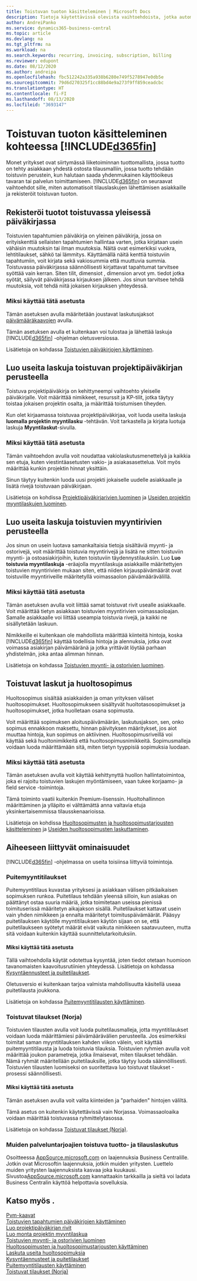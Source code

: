 ```yaml
---
title: Toistuvan tuoton käsitteleminen | Microsoft Docs
description: Tietoja käytettävissä olevista vaihtoehdoista, jotka automatisoivat tilauslaskujen lähettämisen asiakkaille ja rekisteröivät toistuvan tuoton.
author: AndreiPanko
ms.service: dynamics365-business-central
ms.topic: article
ms.devlang: na
ms.tgt_pltfrm: na
ms.workload: na
ms.search.keywords: recurring, invoicing, subscription, billing
ms.reviewer: edupont
ms.date: 08/12/2020
ms.author: andreipa
ms.openlocfilehash: fbc512242a335a938b6280e749f5278947e0db5e
ms.sourcegitcommit: 79d6d270325f1cc88bd4e9a273f9ff859ceadcbc
ms.translationtype: HT
ms.contentlocale: fi-FI
ms.lasthandoff: 08/13/2020
ms.locfileid: "3693147"
---
```

# <a name="work-with-recurring-revenue-in-d365fin"></a>Toistuvan tuoton käsitteleminen kohteessa [!INCLUDE[d365fin](includes/d365fin_md.md)]

Monet yritykset ovat siirtymässä liiketoiminnan tuottomallista, jossa tuotto on tehty asiakkaan yhdestä ostosta tilausmalliin, jossa tuotto tehdään toistuvin perustein, kun halutaan saada yhdenmukainen käyttöoikeus tavaran tai palvelun toimittamiseen.
[!INCLUDE[d365fin](includes/d365fin_md.md)] on seuraavat vaihtoehdot sille, miten automatisoit tilauslaskujen lähettämisen asiakkaille ja rekisteröit toistuvan tuoton. 

## <a name="register-revenue-with-a-recurring-general-journal"></a>Rekisteröi tuotot toistuvassa yleisessä päiväkirjassa

Toistuvien tapahtumien päiväkirja on yleinen päiväkirja, jossa on erityiskenttiä sellaisten tapahtumien hallintaa varten, jotka kirjataan usein vähäisin muutoksin tai ilman muutoksia. Näitä ovat esimerkiksi vuokra, lehtitilaukset, sähkö tai lämmitys. Käyttämällä näitä kenttiä toistuviin tapahtumiin, voit kirjata sekä vakiosummia että muuttuvia summia. Toistuvassa päiväkirjassa säännöllisesti kirjattavat tapahtumat tarvitsee syöttää vain kerran. Siten tilit, dimensiot , dimension arvot ym. tiedot jotka syötät, säilyvät päiväkirjassa kirjauksen jälkeen. Jos sinun tarvitsee tehdä muutoksia, voit tehdä niitä jokaisen kirjauksen yhteydessä.

### <a name="why-use-this-option"></a>Miksi käyttää tätä asetusta

Tämän asetuksen avulla määritetään joustavat laskutusjaksot [päivämääräkaavojen](ui-enter-date-ranges.md#using-date-formulas) avulla.

Tämän asetuksen avulla et kuitenkaan voi tulostaa ja lähettää laskuja [!INCLUDE[d365fin](includes/d365fin_md.md)] -ohjelman oletusversiossa.  

Lisätietoja on kohdassa [Toistuvien päiväkirjojen käyttäminen](ui-work-general-journals.md#working-with-recurring-journals).  

## <a name="create-multiple-invoices-based-on-a-recurring-job-journal"></a>Luo useita laskuja toistuvan projektipäiväkirjan perusteella

Toistuva projektipäiväkirja on kehittyneempi vaihtoehto yleiselle päiväkirjalle. Voit määrittää nimikkeet, resurssit ja KP-tilit, jotka täytyy toistaa jokaisen projektin osalta, ja määrittää toistumisen tiheyden.  

Kun olet kirjaamassa toistuvaa projektipäiväkirjaa, voit luoda useita laskuja **luomalla projektin myyntilasku** -tehtävän. Voit tarkastella ja kirjata luotuja laskuja **Myyntilaskut**-sivulla.

### <a name="why-use-this-option"></a>Miksi käyttää tätä asetusta

Tämän vaihtoehdon avulla voit noudattaa vakiolaskutusmenettelyä ja kaikkia sen etuja, kuten viestintäasetusten vakio- ja asiakasasettelua. Voit myös määrittää kunkin projektin hinnat yksittäin.

Sinun täytyy kuitenkin luoda uusi projekti jokaiselle uudelle asiakkaalle ja lisätä rivejä toistuvaan päiväkirjaan. 

Lisätietoja on kohdissa [Projektipäiväkirjarivien luominen](projects-how-record-job-usage.md#to-create-job-journal-lines-manually) ja [Useiden projektin myyntilaskujen luominen](projects-how-invoice-jobs.md#to-create-multiple-job-sales-invoices).

## <a name="create-multiple-invoices-based-on-recurring-sales-lines"></a>Luo useita laskuja toistuvien myyntirivien perusteella

Jos sinun on usein luotava samankaltaisia tietoja sisältäviä myynti- ja ostorivejä, voit määrittää toistuvia myyntirivejä ja lisätä ne sitten toistuviin myynti- ja ostoasiakirjoihin, kuten toistuviin täydennystilauksiin. Luo **Luo toistuvia myyntilaskuja** -eräajolla myyntilaskuja asiakkaille määritettyjen toistuvien myyntirivien mukaan siten, että niiden kirjauspäivämäärät ovat toistuville myyntiriveille määritetyllä voimassaolon päivämäärävälillä.  

### <a name="why-use-this-option"></a>Miksi käyttää tätä asetusta

Tämän asetuksen avulla voit liittää samat toistuvat rivit usealle asiakkaalle. Voit määrittää tietyn asiakkaan toistuvien myyntirivien voimassaoloajan. Samalle asiakkaalle voi liittää useampia toistuvia rivejä, ja kaikki ne sisällytetään laskuun.

Nimikkeille ei kuitenkaan ole mahdollista määrittää kiinteitä hintoja, koska [!INCLUDE[d365fin](includes/d365fin_md.md)] käyttää todellisia hintoja ja alennuksia, jotka ovat voimassa asiakirjan päivämääränä ja jotka yrittävät löytää parhaan yhdistelmän, joka antaa alimman hinnan.  

Lisätietoja on kohdassa [Toistuvien myynti- ja ostorivien luominen](sales-how-work-standard-lines.md).

## <a name="recurring-invoices-with-service-contract"></a>Toistuvat laskut ja huoltosopimus

Huoltosopimus sisältää asiakkaiden ja oman yrityksen väliset huoltosopimukset. Huoltosopimukseen sisältyvät huoltotasosopimukset ja huoltosopimukset, jotka huolletaan osana sopimusta.  

Voit määrittää sopimuksen aloituspäivämäärän, laskutusjakson, sen, onko sopimus ennakkoon maksettu, hinnan päivityksen määritykset, jos aiot muuttaa hintoja, kun sopimus on aktiivinen. Huoltosopimusriveillä voi käyttää sekä huoltonimikkeitä että huoltosopimusnimikkeitä.
Sopimusmalleja voidaan luoda määrittämään sitä, miten tietyn tyyppisiä sopimuksia luodaan.  

### <a name="why-use-this-option"></a>Miksi käyttää tätä asetusta

Tämän asetuksen avulla voit käyttää kehittynyttä huollon hallintatoimintoa, joka ei rajoitu toistuvien laskujen myöntämiseen, vaan tukee korjaamo- ja field service -toimintoja.

Tämä toiminto vaatii kuitenkin Premium-lisenssin. Huoltohallinnon määrittäminen ja ylläpito ei välttämättä anna valtavia etuja yksinkertaisemmissa tilausskenaarioissa.  

Lisätietoja on kohdissa [Huoltosopimusten ja huoltosopimustarjousten käsitteleminen](service-how-to-create-service-contracts-and-service-contract-quotes.md) ja [Useiden huoltosopimusten laskuttaminen](service-how-create-invoices.md#to-invoice-several-service-contracts).

## <a name="related-features"></a>Aiheeseen liittyvät ominaisuudet
[!INCLUDE[d365fin](includes/d365fin_md.md)] -ohjelmassa on useita toisiinsa liittyviä toimintoja.

### <a name="blanket-sales-orders"></a>Puitemyyntitilaukset

Puitemyyntitilaus kuvastaa yrityksesi ja asiakkaan välisen pitkäaikaisen sopimuksen runkoa.
Puitetilaus tehdään yleensä silloin, kun asiakas on päättänyt ostaa suuria määriä, jotka toimitetaan useissa pienissä toimituserissä määritetyn aikajakson sisällä. Puitetilaukset kattavat usein vain yhden nimikkeen ja ennalta määritetyt toimituspäivämäärät. Pääsyy puitetilauksen käytölle myyntitilauksen käytön sijaan on se, että puitetilaukseen syötetyt määrät eivät vaikuta nimikkeen saatavuuteen, mutta sitä voidaan kuitenkin käyttää suunnittelutarkoituksiin.

#### <a name="why-use-this-option"></a>Miksi käyttää tätä asetusta

Tällä vaihtoehdolla käytät odotettua kysyntää, joten tiedot otetaan huomioon tavanomaisten kaavoitusrutiinien yhteydessä. Lisätietoja on kohdassa [Kysyntäennusteet ja puitetilaukset](design-details-central-concepts-of-the-planning-system.md#demand-forecasts-and-blanket-orders).  

Oletusversio ei kuitenkaan tarjoa valmista mahdollisuutta käsitellä useaa puitetilausta joukkona.

Lisätietoja on kohdassa [Puitemyyntitilausten käyttäminen](sales-how-to-create-blanket-sales-orders.md).

### <a name="recurring-orders-norway"></a>Toistuvat tilaukset (Norja)

Toistuvien tilausten avulla voit luoda puitetilausmalleja, jotta myyntitilaukset voidaan luoda määrittämiesi päivämäärävälien perusteella. Jos esimerkiksi toimitat saman myyntitilauksen kahden viikon välein, voit käyttää puitemyyntitilausta ja luoda toistuvia tilauksia.
Toistuvien ryhmien avulla voit määrittää joukon parametreja, jotka ilmaisevat, miten tilaukset tehdään. Nämä ryhmät määritellään puitetilauksille, jotka täytyy luoda säännöllisesti. Toistuvien tilausten luomiseksi on suoritettava luo toistuvat tilaukset -prosessi säännöllisesti. 

#### <a name="why-use-this-option"></a>Miksi käyttää tätä asetusta

Tämän asetuksen avulla voit valita kiinteiden ja "parhaiden" hintojen väliltä.

Tämä asetus on kuitenkin käytettävissä vain Norjassa. Voimassaoloaika voidaan määrittää toistuvassa ryhmittelytasossa.

Lisätietoja on kohdassa [Toistuvat tilaukset (Norja)](/localfunctionality/norway/recurring-orders.md).

### <a name="recurring-revenue-and-subscription-billing-by-other-providers"></a>Muiden palveluntarjoajien toistuva tuotto- ja tilauslaskutus

Osoitteessa [AppSource.microsoft.com](https://appsource.microsoft.com/) on laajennuksia Business Centralille. Jotkin ovat Microsoftin laajennuksia, jotkin muiden yritysten. Luettelo muiden yritysten laajennuksista kasvaa joka kuukausi. Sivustoa[AppSource.microsoft.com](https://go.microsoft.com/fwlink/?linkid=2081646) kannattaakin tarkkailla ja sieltä voi ladata Business Centralin käyttöä helpottavia sovelluksia.  

## <a name="see-also"></a>Katso myös .

[Pvm-kaavat](ui-enter-date-ranges.md#using-date-formulas)  
[Toistuvien tapahtumien päiväkirjojen käyttäminen](ui-work-general-journals.md#working-with-recurring-journals)  
[Luo projektipäiväkirjan rivit](projects-how-record-job-usage.md#to-create-job-journal-lines-manually)  
[Luo monta projektin myyntilaskua](projects-how-invoice-jobs.md#to-create-multiple-job-sales-invoices)  
[Toistuvien myynti- ja ostorivien luominen](sales-how-work-standard-lines.md)  
[Huoltosopimusten ja huoltosopimustarjousten käyttäminen](service-how-to-create-service-contracts-and-service-contract-quotes.md)  
[Laskuta useita huoltosopimuksia](service-how-create-invoices.md#to-invoice-several-service-contracts)  
[Kysyntäennusteet ja puitetilaukset](design-details-central-concepts-of-the-planning-system.md#demand-forecasts-and-blanket-orders)  
[Puitemyyntitilausten käyttäminen](sales-how-to-create-blanket-sales-orders.md)  
[Toistuvat tilaukset (Norja)](/localfunctionality/norway/recurring-orders.md)  
